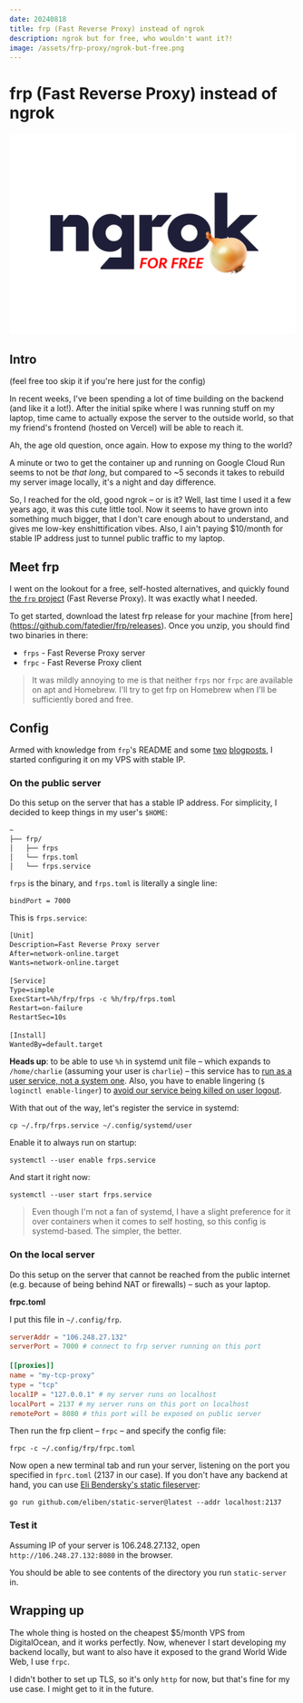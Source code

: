 ```yaml
---
date: 20240818
title: frp (Fast Reverse Proxy) instead of ngrok
description: ngrok but for free, who wouldn't want it?!
image: /assets/frp-proxy/ngrok-but-free.png
---
```


# frp (Fast Reverse Proxy) instead of ngrok

![](assets/frp-proxy/ngrok-but-free.png)

## Intro

(feel free too skip it if you're here just for the config)

In recent weeks, I've been spending a lot of time building on the backend (and
like it a lot!). After the initial spike where I was running stuff on my laptop,
time came to actually expose the server to the outside world, so that my
friend's frontend (hosted on Vercel) will be able to reach it.

Ah, the age old question, once again. How to expose my thing to the world?

A minute or two to get the container up and running on Google Cloud Run seems to
not be _that long_, but compared to ~5 seconds it takes to rebuild my server
image locally, it's a night and day difference.

So, I reached for the old, good ngrok – or is it? Well, last time I used it a
few years ago, it was this cute little tool. Now it seems to have grown into
something much bigger, that I don't care enough about to understand, and gives
me low-key enshittification vibes. Also, I ain't paying $10/month for stable IP
address just to tunnel public traffic to my laptop.

## Meet frp

I went on the lookout for a free, self-hosted alternatives, and quickly found
[the `frp` project][frp] (Fast Reverse Proxy). It was exactly what I needed. 

To get started, download the latest frp release for your machine [from here]
(https://github.com/fatedier/frp/releases). Once you unzip, you should find two
binaries in there:
- `frps` - Fast Reverse Proxy server
- `frpc` - Fast Reverse Proxy client

> It was mildly annoying to me is that neither `frps` nor `frpc` are available
on apt and Homebrew. I'll try to get frp on Homebrew when I'll be sufficiently
bored and free.

## Config

Armed with knowledge from `frp`'s README and some
[two](https://gabrieltanner.org/blog/port-forwarding-frp)
[blogposts](https://cprimozic.net/notes/posts/self-hosted-ngrok-alternative), I
started configuring it on my VPS with stable IP.

### On the public server

Do this setup on the server that has a stable IP address. For simplicity, I
decided to keep things in my user's `$HOME`:

```
~
├── frp/
│   ├── frps
│   └── frps.toml
│   └── frps.service
```

`frps` is the binary, and `frps.toml` is literally a single line:

```
bindPort = 7000
```

This is `frps.service`:

```
[Unit]
Description=Fast Reverse Proxy server
After=network-online.target
Wants=network-online.target

[Service]
Type=simple
ExecStart=%h/frp/frps -c %h/frp/frps.toml
Restart=on-failure
RestartSec=10s

[Install]
WantedBy=default.target
```

**Heads up**: to be able to use `%h` in systemd unit file – which expands to
`/home/charlie` (assuming your user is `charlie`) – this service has to [run as
a user service, not a system one][systemd_user_vs_system_service]. Also, you
have to enable lingering (`$ loginctl enable-linger`) to [avoid our service
being killed on user logout][systemd_linger].

With that out of the way, let's register the service in systemd:

```
cp ~/.frp/frps.service ~/.config/systemd/user
```

Enable it to always run on startup:

```
systemctl --user enable frps.service
```

And start it right now:

```console
systemctl --user start frps.service
```

> Even though I'm not a fan of systemd, I have a slight preference for it over
> containers when it comes to self hosting, so this config is systemd-based. The
> simpler, the better.

### On the local server

Do this setup on the server that cannot be reached from the public internet
(e.g. because of being behind NAT or firewalls) – such as your laptop.

**frpc.toml**

I put this file in `~/.config/frp`.

```toml
serverAddr = "106.248.27.132"
serverPort = 7000 # connect to frp server running on this port

[[proxies]]
name = "my-tcp-proxy"
type = "tcp"
localIP = "127.0.0.1" # my server runs on localhost
localPort = 2137 # my server runs on this port on localhost
remotePort = 8080 # this port will be exposed on public server
```

Then run the frp client – `frpc` – and specify the config file:

```console
frpc -c ~/.config/frp/frpc.toml
```

Now open a new terminal tab and run your server, listening on the port you
specified in `fprc.toml` (2137 in our case). If you don't have any backend at
hand, you can use [Eli Bendersky's static fileserver][eli_fileserver]:

```console
go run github.com/eliben/static-server@latest --addr localhost:2137
```

### Test it

Assuming IP of your server is 106.248.27.132, open `http://106.248.27.132:8080`
in the browser.

You should be able to see contents of the directory you run `static-server` in.

## Wrapping up

The whole thing is hosted on the cheapest $5/month VPS from DigitalOcean, and it
works perfectly. Now, whenever I start developing my backend locally, but want
to also have it exposed to the grand World Wide Web, I use `frpc`.

I didn't bother to set up TLS, so it's only `http` for now, but that's fine for
my use case. I might get to it in the future.

[frp]: https://github.com/fatedier/frp
[systemd_user_vs_system_service]: https://superuser.com/q/853717/721371
[systemd_linger]: https://unix.stackexchange.com/q/521538/417321
[eli_fileserver]:
    https://eli.thegreenplace.net/2023/static-server-an-http-server-in-go-for-static-content
